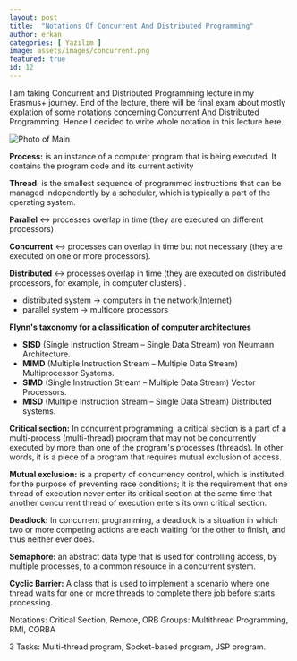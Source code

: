 ```yaml
---
layout: post
title:  "Notations Of Concurrent And Distributed Programming"
author: erkan
categories: [ Yazılım ]
image: assets/images/concurrent.png
featured: true
id: 12
---
```

I am taking Concurrent and Distributed Programming lecture in my Erasmus+ journey. End of the lecture, there will be final exam
about mostly explation of some notations concerning Concurrent And Distributed Programming. Hence I decided to write whole
notation in this lecture here. 

![Photo of Main](https://user-images.githubusercontent.com/9788440/35019354-baf8e6fa-fb26-11e7-84b2-a9dc5a5792e0.png)

__Process:__ is an instance of a computer program that is being executed. It contains the program code and its current activity

__Thread:__ is the smallest sequence of programmed instructions that can be managed independently by a scheduler, which is typically a part of the operating system.

__Parallel__ ↔ processes overlap in time (they are executed on different processors)

__Concurrent__ ↔ processes can overlap in time but not necessary (they are executed on one or more processors).

__Distributed__ ↔ processes overlap in time (they are executed on
distributed processors, for example, in
computer clusters) .


* distributed system → computers in the network(Internet)
* parallel system → multicore processors


__Flynn's taxonomy for a classification of computer
architectures__

* __SISD__ (Single Instruction Stream – Single Data Stream)
von Neumann Architecture.
* __MIMD__ (Multiple Instruction Stream – Multiple Data Stream)
Multiprocessor Systems.
* __SIMD__ (Single Instruction Stream – Multiple Data Stream)
Vector Processors.
* __MISD__ (Multiple Instruction Stream – Single Data Stream)
Distributed systems.


__Critical section:__ In concurrent programming, a critical section is a part of a multi-process (multi-thread) program that may not be concurrently executed by more than one of the program's processes (threads). In other words, it is a piece of a program that requires mutual exclusion of access.

__Mutual exclusion:__ is a property of concurrency control, which is instituted for the purpose of preventing race conditions; it is the requirement that one thread of execution never enter its critical section at the same time that another concurrent thread of execution enters its own critical section.

__Deadlock:__ In concurrent programming, a deadlock is a situation in which two or
more competing actions are each waiting for the other to finish, and
thus neither ever does.

__Semaphore:__ an abstract data type that is used for controlling access, by multiple processes, to a common resource in a concurrent system.

__Cyclic Barrier:__  A class that is used to implement a scenario where one thread waits for one or more threads to complete there job before starts processing.


Notations: Critical Section, Remote, ORB
Groups: Multithread Programming, RMI, CORBA

3 Tasks: Multi-thread program, Socket-based program, JSP program.
